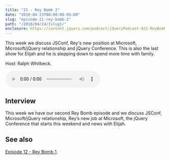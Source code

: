 ```yaml
---
title: "21 - Rey Bomb 2"
date: "2010-04-23T08:00:00-05:00"
slug: "episode-21-rey-bomb-2"
path: "/2010/04/24/{slug}/"
enclosure: https://content.jquery.com/podcast/jQueryPodcast-021-ReyBomb2.mp3
---
```

This week we discuss JSConf, Rey&#039;s new position at Microsoft, Microsoft/jQuery relationship and jQuery Conference.  This is also the last show for Elijah and he is stepping down to spend more time with family.

Host: Ralph Whitbeck.

<audio src="https://content.jquery.com/podcast/jQueryPodcast-021-ReyBomb2.mp3" controls=""></audio>

## Interview

This week we have our second Rey Bomb episode and we discuss JSConf, Microsoft/jQuery relationship, Rey’s new job at Microsoft, the jQuery Conference that starts this weekend and news with Elijah.

## See also

[Episode 12 - Rey Bomb 1](/2010/02/19/episode-12-rey-bomb-1/).
